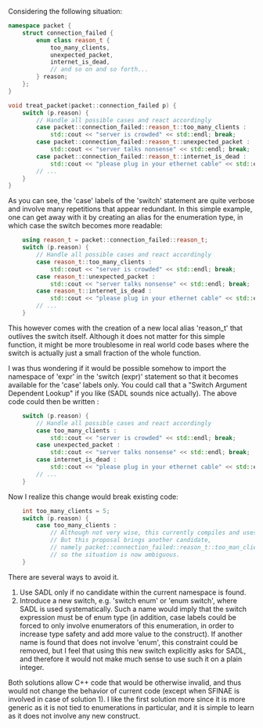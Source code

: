 Considering the following situation:
```c++
namespace packet {
    struct connection_failed {
        enum class reason_t {
            too_many_clients,
            unexpected_packet,
            internet_is_dead,
            // and so on and so forth...
        } reason;
    };
}

void treat_packet(packet::connection_failed p) {
    switch (p.reason) {
        // Handle all possible cases and react accordingly
        case packet::connection_failed::reason_t::too_many_clients :
            std::cout << "server is crowded" << std::endl; break;
        case packet::connection_failed::reason_t::unexpected_packet :
            std::cout << "server talks nonsense" << std::endl; break;
        case packet::connection_failed::reason_t::internet_is_dead :
            std::cout << "please plug in your ethernet cable" << std::endl; break;
        // ...
    }
}
```

As you can see, the 'case' labels of the 'switch' statement are quite verbose and involve many repetitions that appear redundant. In this simple example, one can get away with it by creating an alias for the enumeration type, in which case the switch becomes more readable:
```c++
    using reason_t = packet::connection_failed::reason_t;
    switch (p.reason) {
        // Handle all possible cases and react accordingly
        case reason_t::too_many_clients :
            std::cout << "server is crowded" << std::endl; break;
        case reason_t::unexpected_packet :
            std::cout << "server talks nonsense" << std::endl; break;
        case reason_t::internet_is_dead :
            std::cout << "please plug in your ethernet cable" << std::endl; break;
        // ...
    }
```

This however comes with the creation of a new local alias 'reason_t' that outlives the switch itself. Although it does not matter for this simple function, it might be more troublesome in real world code bases where the switch is actually just a small fraction of the whole function.

I was thus wondering if it would be possible somehow to import the namespace of 'expr' in the 'switch (expr)' statement so that it becomes available for the 'case' labels only. You could call that a "Switch Argument Dependent Lookup" if you like (SADL sounds nice actually). The above code could then be written :
```c++
    switch (p.reason) {
        // Handle all possible cases and react accordingly
        case too_many_clients :
            std::cout << "server is crowded" << std::endl; break;
        case unexpected_packet :
            std::cout << "server talks nonsense" << std::endl; break;
        case internet_is_dead :
            std::cout << "please plug in your ethernet cable" << std::endl; break;
        // ...
    }
```

Now I realize this change would break existing code:
```c++
    int too_many_clients = 5;
    switch (p.reason) {
        case too_many_clients :
            // Although not very wise, this currently compiles and uses ::too_many_clients.
            // But this proposal brings another candidate,
            // namely packet::connection_failed::reason_t::too_man_clients,
            // so the situation is now ambiguous.
    }
```

There are several ways to avoid it.

1. Use SADL only if no candidate within the current namespace is found.
2. Introduce a new switch, e.g. 'switch enum' or 'enum switch', where SADL is used systematically. Such a name would imply that the switch expression must be of enum type (in addition, case labels could be forced to only involve enumerators of this enumeration, in order to increase type safety and add more value to the construct). If another name is found that does not involve 'enum', this constraint could be removed, but I feel that using this new switch explicitly asks for SADL, and therefore it would not make much sense to use such it on a plain integer.

Both solutions allow C++ code that would be otherwise invalid, and thus would not change the behavior of current code (except when SFINAE is involved in case of solution 1). I like the first solution more since it is more generic as it is not tied to enumerations in particular, and it is simple to learn as it does not involve any new construct.

